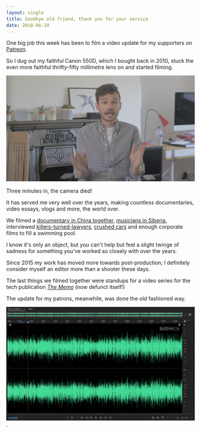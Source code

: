```yaml
---
layout: single
title: Goodbye old friend, thank you for your service 
date: 2018-06-29
---
```


One big job this week has been to film a video update for my supporters on [Patreon](http://patreon.com/AdamWestbrook).

So I dug out my faithful Canon 550D, which I bought back in 2010, stuck the even more faithful thrifty-fifty millimetre lens on and started filming.

![Filming an update for my supporters on Patreon, Adam Westbrook](/images/patreon-video.jpg)

Three minutes in, the camera died!

It has served me very well over the years, making countless documentaries, video essays, vlogs and more, the world over.

We filmed a [documentary in China together](https://vimeo.com/33482078), [musicians in Siberia](https://vimeo.com/16963218),  interviewed [killers-turned-lawyers](https://vimeo.com/7742500), [crushed cars](https://vimeo.com/15716129) and enough corporate films to fill a swimming pool. 

I know it's only an object, but you can't help but feel a slight twinge of sadness for something you've worked so closely with over the years.

Since 2015 my work has moved more towards post-production; I definitely consider myself an editor more than a shooter these days.

The last things we filmed together were standups for a video series for the tech publication [*The Memo*](http://thememo.com) (now defunct itself!)

The update for my patrons, meanwhile, was done the old fashioned way.

![Recording an update for my supporters on Patreon, Adam Westbrook](/images/patreon-audio.jpg).